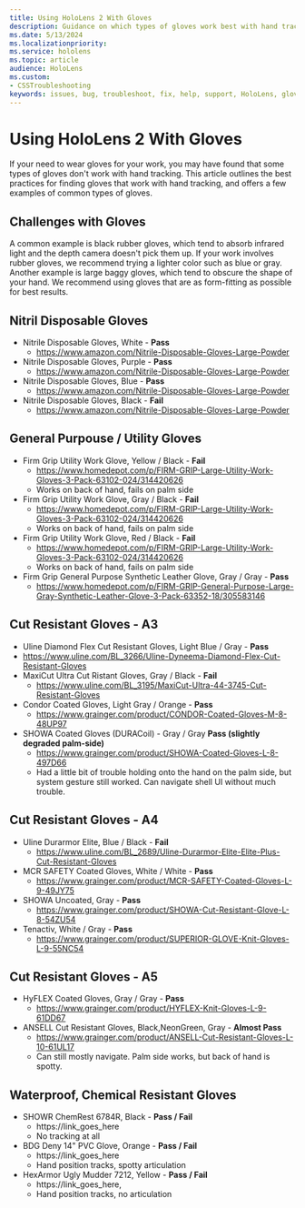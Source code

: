 ```yaml
---
title: Using HoloLens 2 With Gloves
description: Guidance on which types of gloves work best with hand tracking on HoloLens 2.
ms.date: 5/13/2024
ms.localizationpriority:
ms.service: hololens
ms.topic: article
audience: HoloLens
ms.custom: 
- CSSTroubleshooting
keywords: issues, bug, troubleshoot, fix, help, support, HoloLens, gloves, hand tracking
---
```


# Using HoloLens 2 With Gloves

If your need to wear gloves for your work, you may have found that some types of gloves don't work with hand tracking. This article outlines the best practices for finding gloves that work with hand tracking, and offers a few examples of common types of gloves.

## Challenges with Gloves
A common example is black rubber gloves, which tend to absorb infrared light and the depth camera doesn't pick them up. If your work involves rubber gloves, we recommend trying a lighter color such as blue or gray. Another example is large baggy gloves, which tend to obscure the shape of your hand. We recommend using gloves that are as form-fitting as possible for best results.

## Nitril Disposable Gloves
- Nitrile Disposable Gloves, White - **Pass**
  - https://www.amazon.com/Nitrile-Disposable-Gloves-Large-Powder
- Nitrile Disposable Gloves, Purple - **Pass**
  - https://www.amazon.com/Nitrile-Disposable-Gloves-Large-Powder
- Nitrile Disposable Gloves, Blue - **Pass**
  - https://www.amazon.com/Nitrile-Disposable-Gloves-Large-Powder
- Nitrile Disposable Gloves, Black - **Fail**
  - https://www.amazon.com/Nitrile-Disposable-Gloves-Large-Powder

## General Purpouse / Utility Gloves
- Firm Grip Utility Work Glove, Yellow / Black - **Fail**
  - https://www.homedepot.com/p/FIRM-GRIP-Large-Utility-Work-Gloves-3-Pack-63102-024/314420626
  - Works on back of hand, fails on palm side
- Firm Grip Utility Work Glove, Gray / Black - **Fail**
  - https://www.homedepot.com/p/FIRM-GRIP-Large-Utility-Work-Gloves-3-Pack-63102-024/314420626
  - Works on back of hand, fails on palm side
- Firm Grip Utility Work Glove, Red / Black - **Fail**
  - https://www.homedepot.com/p/FIRM-GRIP-Large-Utility-Work-Gloves-3-Pack-63102-024/314420626
  - Works on back of hand, fails on palm side
- Firm Grip General Purpose Synthetic Leather Glove, Gray / Gray - **Pass**
  - https://www.homedepot.com/p/FIRM-GRIP-General-Purpose-Large-Gray-Synthetic-Leather-Glove-3-Pack-63352-18/305583146

## Cut Resistant Gloves - A3
 - Uline Diamond Flex Cut Resistant Gloves, Light Blue / Gray - **Pass**
  - https://www.uline.com/BL_3266/Uline-Dyneema-Diamond-Flex-Cut-Resistant-Gloves
- MaxiCut Ultra Cut Ristant Gloves, Gray / Black - **Fail**
  - https://www.uline.com/BL_3195/MaxiCut-Ultra-44-3745-Cut-Resistant-Gloves
- Condor Coated Gloves, Light Gray / Orange - **Pass**
  - https://www.grainger.com/product/CONDOR-Coated-Gloves-M-8-48UP97
- SHOWA Coated Gloves (DURACoil) - Gray / Gray **Pass (slightly degraded palm-side)**
  - https://www.grainger.com/product/SHOWA-Coated-Gloves-L-8-497D66
  - Had a little bit of trouble holding onto the hand on the palm side, but system gesture still worked. Can navigate shell UI without much trouble.

## Cut Resistant Gloves - A4
- Uline Durarmor Elite, Blue / Black - **Fail**
  - https://www.uline.com/BL_2689/Uline-Durarmor-Elite-Elite-Plus-Cut-Resistant-Gloves
- MCR SAFETY Coated Gloves, White / White - **Pass**
  - https://www.grainger.com/product/MCR-SAFETY-Coated-Gloves-L-9-49JY75
- SHOWA Uncoated, Gray - **Pass**
  - https://www.grainger.com/product/SHOWA-Cut-Resistant-Glove-L-8-54ZU54
- Tenactiv, White / Gray - **Pass**
  - https://www.grainger.com/product/SUPERIOR-GLOVE-Knit-Gloves-L-9-55NC54

## Cut Resistant Gloves - A5
- HyFLEX Coated Gloves, Gray / Gray - **Pass**
  - https://www.grainger.com/product/HYFLEX-Knit-Gloves-L-9-61DD67
- ANSELL Cut Resistant Gloves, Black,NeonGreen, Gray - **Almost Pass**
  - https://www.grainger.com/product/ANSELL-Cut-Resistant-Gloves-L-10-61UL17
  - Can still mostly navigate. Palm side works, but back of hand is spotty.

## Waterproof, Chemical Resistant Gloves
- SHOWR ChemRest 6784R, Black - **Pass / Fail**
  - https://link_goes_here
  - No tracking at all
- BDG Deny 14" PVC Glove, Orange - **Pass / Fail**
  - https://link_goes_here
  - Hand position tracks, spotty articulation
- HexArmor Ugly Mudder 7212, Yellow - **Pass / Fail**
  - https://link_goes_here,
  - Hand position tracks, no articulation